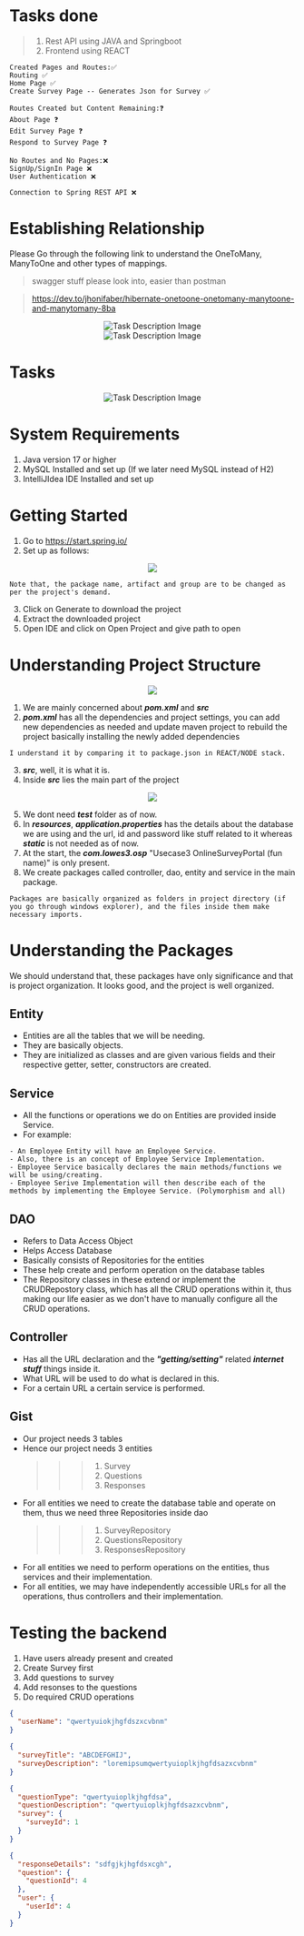# Tasks done

> 1. Rest API using JAVA and Springboot
> 2. Frontend using REACT

```
Created Pages and Routes:✅
Routing ✅
Home Page ✅
Create Survey Page -- Generates Json for Survey ✅

Routes Created but Content Remaining:❓
About Page ❓
Edit Survey Page ❓
Respond to Survey Page ❓

No Routes and No Pages:❌
SignUp/SignIn Page ❌
User Authentication ❌

Connection to Spring REST API ❌
```

# Establishing Relationship

Please Go through the following link to understand the OneToMany, ManyToOne and other types of mappings.

> swagger stuff please look into, easier than postman

> https://dev.to/jhonifaber/hibernate-onetoone-onetomany-manytoone-and-manytomany-8ba

<div align ="center">
<img title="Task" alt="Task Description Image" src="https://i.ibb.co/Lns5bXJ/Whats-App-Image-2023-04-23-at-15-08-52.jpg">
</div>

<div align ="center">
<img title="Task" alt="Task Description Image" src="https://i.ibb.co/F0YzbxT/Whats-App-Image-2023-04-23-at-15-48-15.jpg">
</div>

# Tasks

<div align ="center">
<img title="Task" alt="Task Description Image" src="https://i.ibb.co/wB0dQ3p/brave-6-Weah0-AXje.png">
</div>

# System Requirements

1. Java version 17 or higher
2. MySQL Installed and set up (If we later need MySQL instead of H2)
3. IntelliJIdea IDE Installed and set up

# Getting Started

1. Go to https://start.spring.io/
2. Set up as follows:
<div align ="center">
<img src="https://i.ibb.co/5Y2vv6j/brave-8w0-Mvj-JE6-T.png">
</div>

```
Note that, the package name, artifact and group are to be changed as per the project's demand.
```

3. Click on Generate to download the project
4. Extract the downloaded project
5. Open IDE and click on Open Project and give path to open

# Understanding Project Structure

<div align ="center">
<img src="https://i.ibb.co/61HDkkf/idea64-gk-KMq5-Q3d-A.png">
</div>

1. We are mainly concerned about **_pom.xml_** and **_src_**
2. **_pom.xml_** has all the dependencies and project settings, you can add new dependencies as needed and update maven project to rebuild the project basically installing the newly added dependencies

```
I understand it by comparing it to package.json in REACT/NODE stack.
```

3. **_src_**, well, it is what it is.
4. Inside **_src_** lies the main part of the project
<div align ="center">
<img src="https://i.ibb.co/6s7LWGv/idea64-6-Va1t22q-O3.png">
</div>

5. We dont need **_test_** folder as of now.
6. In **_resources_**, **_application.properties_** has the details about the database we are using and the url, id and password like stuff related to it whereas **_static_** is not needed as of now.
7. At the start, the **_com.lowes3.osp_** "Usecase3 OnlineSurveyPortal (fun name)" is only present.
8. We create packages called controller, dao, entity and service in the main package.

```
Packages are basically organized as folders in project directory (if you go through windows explorer), and the files inside them make necessary imports.
```

# Understanding the Packages

We should understand that, these packages have only significance and that is project organization. It looks good, and the project is well organized.

## Entity

- Entities are all the tables that we will be needing.
- They are basically objects.
- They are initialized as classes and are given various fields and their respective getter, setter, constructors are created.

## Service

- All the functions or operations we do on Entities are provided inside Service.
- For example:

```
- An Employee Entity will have an Employee Service.
- Also, there is an concept of Employee Service Implementation.
- Employee Service basically declares the main methods/functions we will be using/creating.
- Employee Serive Implementation will then describe each of the methods by implementing the Employee Service. (Polymorphism and all)
```

## DAO

- Refers to Data Access Object
- Helps Access Database
- Basically consists of Repositories for the entities
- These help create and perform operation on the database tables
- The Repository classes in these extend or implement the CRUDRepostory class, which has all the CRUD operations within it, thus making our life easier as we don't have to manually configure all the CRUD operations.

## Controller

- Has all the URL declaration and the **_"getting/setting"_** related **_internet stuff_** things inside it.
- What URL will be used to do what is declared in this.
- For a certain URL a certain service is performed.

## Gist

- Our project needs 3 tables
- Hence our project needs 3 entities
  > > > 1.  Survey
  > > > 2.  Questions
  > > > 3.  Responses
- For all entities we need to create the database table and operate on them, thus we need three Repositories inside dao
  > > > 1.  SurveyRepository
  > > > 2.  QuestionsRepository
  > > > 3.  ResponsesRepository
- For all entities we need to perform operations on the entities, thus services and their implementation.
- For all entities, we may have independently accessible URLs for all the operations, thus controllers and their implementation.

# Testing the backend

1. Have users already present and created
2. Create Survey first
3. Add questions to survey
4. Add resonses to the questions
5. Do required CRUD operations

```json
{
  "userName": "qwertyuiokjhgfdszxcvbnm"
}
```

```json
{
  "surveyTitle": "ABCDEFGHIJ",
  "surveyDescription": "loremipsumqwertyuioplkjhgfdsazxcvbnm"
}
```

```json
{
  "questionType": "qwertyuioplkjhgfdsa",
  "questionDescription": "qwertyuioplkjhgfdsazxcvbnm",
  "survey": {
    "surveyId": 1
  }
}
```

```json
{
  "responseDetails": "sdfgjkjhgfdsxcgh",
  "question": {
    "questionId": 4
  },
  "user": {
    "userId": 4
  }
}
```
